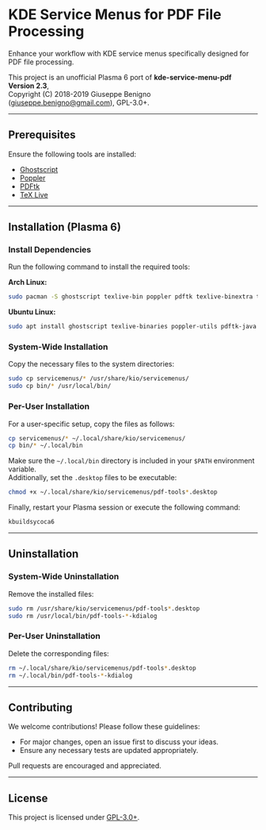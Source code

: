 # KDE Service Menus for PDF File Processing

Enhance your workflow with KDE service menus specifically designed for PDF file processing.

This project is an unofficial Plasma 6 port of **kde-service-menu-pdf Version 2.3**,  
Copyright (C) 2018-2019 Giuseppe Benigno (<giuseppe.benigno@gmail.com>), GPL-3.0+.

---

## Prerequisites

Ensure the following tools are installed:

- [Ghostscript](https://www.ghostscript.com/)
- [Poppler](https://poppler.freedesktop.org/)
- [PDFtk](https://www.pdflabs.com/tools/pdftk-the-pdf-toolkit/)
- [TeX Live](https://tug.org/texlive/)

---

## Installation (Plasma 6)

### Install Dependencies 

Run the following command to install the required tools:

**Arch Linux:**
```bash
sudo pacman -S ghostscript texlive-bin poppler pdftk texlive-binextra texlive-latexrecommended
```

**Ubuntu Linux:**
```bash
sudo apt install ghostscript texlive-binaries poppler-utils pdftk-java texlive-extra-utils texlive-latex-base
```

### System-Wide Installation

Copy the necessary files to the system directories:

```bash
sudo cp servicemenus/* /usr/share/kio/servicemenus/
sudo cp bin/* /usr/local/bin/
```

### Per-User Installation

For a user-specific setup, copy the files as follows:

```bash
cp servicemenus/* ~/.local/share/kio/servicemenus/
cp bin/* ~/.local/bin
```

Make sure the `~/.local/bin` directory is included in your `$PATH` environment variable.  
Additionally, set the `.desktop` files to be executable:

```bash
chmod +x ~/.local/share/kio/servicemenus/pdf-tools*.desktop
```

Finally, restart your Plasma session or execute the following command:

```bash
kbuildsycoca6
```

---

## Uninstallation

### System-Wide Uninstallation

Remove the installed files:

```bash
sudo rm /usr/share/kio/servicemenus/pdf-tools*.desktop
sudo rm /usr/local/bin/pdf-tools-*-kdialog
```

### Per-User Uninstallation

Delete the corresponding files:

```bash
rm ~/.local/share/kio/servicemenus/pdf-tools*.desktop
rm ~/.local/bin/pdf-tools-*-kdialog
```

---

## Contributing

We welcome contributions! Please follow these guidelines:

- For major changes, open an issue first to discuss your ideas.
- Ensure any necessary tests are updated appropriately.

Pull requests are encouraged and appreciated.

---

## License

This project is licensed under [GPL-3.0+](https://www.gnu.org/licenses/gpl-3.0.html).
